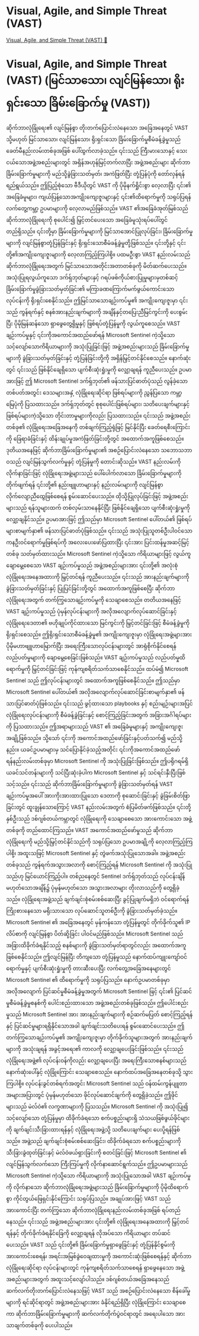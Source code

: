 # Visual, Agile, and Simple Threat (VAST)

[Visual, Agile, and Simple Threat (VAST) 🔗](https://www.coursera.org/learn/advanced-cybersecurity-concepts-and-capstone-project/lecture/PRUnr/visual-agile-and-simple-threat-vast)

# Visual, Agile, and Simple Threat (VAST) (မြင်သာသော၊ လျင်မြန်သော၊ ရိုးရှင်းသော ခြိမ်းခြောက်မှု (VAST))

ဆိုက်ဘာလုံခြုံရေး၏ လျင်မြန်စွာ တိုးတက်ပြောင်းလဲနေသော အခြေအနေတွင် VAST သို့မဟုတ် မြင်သာသော၊ လျင်မြန်သော၊ ရိုးရှင်းသော ခြိမ်းခြောက်မှုစီမံခန့်ခွဲမှုသည် ခေတ်မီနည်းလမ်းတစ်ခုအဖြစ် ပေါ်ထွက်လာခဲ့သည်။ ၎င်းသည် ကြီးမားသောနှင့် သေးငယ်သောအဖွဲ့အစည်းများတွင် အရှိန်အဟုန်မြင့်တက်လာပြီး အဖွဲ့အစည်းများ ဆိုက်ဘာခြိမ်းခြောက်မှုများကို မည်သို့ခွဲခြားသတ်မှတ်၊ အကဲဖြတ်ပြီး တုံ့ပြန်ပုံကို တော်လှန်ရန် ရည်ရွယ်သည်။ ဤပြည့်စုံသော ဗီဒီယိုတွင် VAST ကို ပိုမိုနက်ရှိုင်းစွာ လေ့လာပြီး ၎င်း၏ အခြေခံမူများ၊ ကျယ်ပြန့်သောအကျိုးကျေးဇူးများနှင့် ၎င်း၏ထိရောက်မှုကို သရုပ်ပြရန် လက်တွေ့ကမ္ဘာ့ ဥပမာများကို လေ့လာမည်ဖြစ်သည်။ VAST ၏အခြေခံအုတ်မြစ်သည် ဆိုက်ဘာလုံခြုံရေးကို စုပေါင်း၍ မြှင့်တင်ပေးသော အခြေခံမူသုံးရပ်ပေါ်တွင် တည်ရှိသည်။ ၎င်းတို့မှာ ခြိမ်းခြောက်မှုများကို မြင်သာအောင်ပြုလုပ်ခြင်း၊ ခြိမ်းခြောက်မှုများကို လျင်မြန်စွာတုံ့ပြန်ခြင်းနှင့် ရိုးရှင်းသောစီမံခန့်ခွဲမှုတို့ဖြစ်သည်။ ၎င်းတို့နှင့် ၎င်းတို့၏အကျိုးကျေးဇူးများကို လေ့လာကြည့်ကြပါစို့။ ပထမဦးစွာ VAST နည်းလမ်းသည် ဆိုက်ဘာလုံခြုံရေးအတွက် မြင်သာသောအတိုင်းအတာတစ်ခုကို မိတ်ဆက်ပေးသည်။ အသုံးပြုရလွယ်ကူသော ဒက်ရှ်ဘုတ်များနှင့် ဂရပ်ဖစ်ကိုယ်စားပြုမှုများမှတစ်ဆင့် ခြိမ်းခြောက်မှုခွဲခြားသတ်မှတ်ခြင်း၏ မကြာခဏကြောက်မက်ဖွယ်ကောင်းသော လုပ်ငန်းကို ရိုးရှင်းစေနိုင်သည်။ ဤမြင်သာသောချဉ်းကပ်မှု၏ အကျိုးကျေးဇူးမှာ ၎င်းသည် ကွန်ရက်နှင့် စနစ်အားနည်းချက်များကို အချိန်နှင့်တပြေးညီမြင်ကွင်းကို ပေးစွမ်းပြီး ပိုမိုမြန်ဆန်သော ရှာဖွေတွေ့ရှိမှုနှင့် ဖြစ်ရပ်တုံ့ပြန်မှုကို လွယ်ကူစေသည်။ VAST ချဉ်းကပ်မှုနှင့် ၎င်းကိုအကောင်အထည်ဖော်ရန် Microsoft Sentinel ကဲ့သို့သော သင့်လျော်သောကိရိယာများကို အသုံးပြုခြင်းဖြင့် အဖွဲ့အစည်းများသည် ခြိမ်းခြောက်မှုများကို ခွဲခြားသတ်မှတ်ခြင်းနှင့် တုံ့ပြန်ခြင်းတို့ကို အရှိန်မြှင့်တင်နိုင်စေသည်။ နောက်ဆုံးတွင် ၎င်းသည် ဖြစ်နိုင်ချေရှိသော ပျက်စီးဆုံးရှုံးမှုကို လျှော့ချရန် ကူညီပေးသည်။ ဥပမာအားဖြင့် ဤ Microsoft Sentinel ဒက်ရှ်ဘုတ်၏ ဖန်သားပြင်ဓာတ်ပုံသည် လွန်ခဲ့သောတစ်ပတ်အတွင်း ဒေသများအနှံ့ လုံခြုံရေးဆိုင်ရာ ဖြစ်ရပ်များကို ညွှန်ပြသော ကမ္ဘာ့မြေပုံကို ပြသထားသည်။ ဒက်ရှ်ဘုတ်တွင် စုစုပေါင်းဖြစ်ရပ်များ၊ သတိပေးချက်များနှင့် ဖြစ်ရပ်များကဲ့သို့သော တိုင်းတာမှုများကိုလည်း ပြသထားသည်။ ၎င်းသည် အဖွဲ့အစည်းတစ်ခု၏ လုံခြုံရေးအခြေအနေကို တစ်ချက်ကြည့်ရုံဖြင့် မြင်နိုင်ပြီး ခေတ်ရေစီးကြောင်းကို ခြေရာခံခြင်းနှင့် ထိန်းချုပ်မှုအကဲဖြတ်ခြင်းတို့တွင် အထောက်အကူဖြစ်စေသည်။ ဒုတိယအနေဖြင့် ဆိုက်ဘာခြိမ်းခြောက်မှုများ၏ အစဉ်ပြောင်းလဲနေသော သဘောသဘာဝသည် လျင်မြန်သွက်လက်မှုနှင့် တုံ့ပြန်မှုကို တောင်းဆိုသည်။ VAST နည်းလမ်းကို လိုက်နာခြင်းဖြင့် လုံခြုံရေးအဖွဲ့များသည် ပေါ်ပေါက်လာသော ခြိမ်းခြောက်မှုများကို တိုက်ဖျက်ရန် ၎င်းတို့၏ နည်းဗျူဟာများနှင့် နည်းလမ်းများကို လျင်မြန်စွာ လိုက်လျောညီထွေဖြစ်စေရန် စွမ်းဆောင်ပေးသည်။ ထိုသို့ပြုလုပ်ခြင်းဖြင့် အဖွဲ့အစည်းများသည် ရန်သူများထက် တစ်လှမ်းသာနေနိုင်ပြီး ဖြစ်နိုင်ချေရှိသော ပျက်စီးဆုံးရှုံးမှုကို လျှော့ချနိုင်သည်။ ဥပမာအားဖြင့် ဤသည်မှာ Microsoft Sentinel ပေါ်တယ်၏ ဖြစ်ရပ်များစာမျက်နှာ၏ ဖန်သားပြင်ဓာတ်ပုံဖြစ်သည်။ ၎င်းသည် အသုံးပြုသူတစ်ဦးပါဝင်သော ကနဦးဝင်ရောက်မှုဖြစ်ရပ်ကို အလေးပေးဖော်ပြထားပြီး ၎င်းအား ပြင်းထန်မှုအဆင့်မြင့်တစ်ခု သတ်မှတ်ထားသည်။ Microsoft Sentinel ကဲ့သို့သော ကိရိယာများဖြင့် လွယ်ကူချောမွေ့စေသော VAST ချဉ်းကပ်မှုသည် အဖွဲ့အစည်းများအား ၎င်းတို့၏ အလုံးစုံလုံခြုံရေးအနေအထားကို မြှင့်တင်ရန် ကူညီပေးသည်။ ၎င်းသည် အားနည်းချက်များကို ခွဲခြားသတ်မှတ်ခြင်းနှင့် ပြုပြင်ခြင်းတို့တွင် အထောက်အကူဖြစ်စေပြီး ဆိုက်ဘာလုံခြုံရေးအတွက် တက်ကြွသောချဉ်းကပ်မှုကို သေချာစေသည်။ တတိယအနေဖြင့် VAST ချဉ်းကပ်မှုသည် ပုံမှန်လုပ်ငန်းများကို အလိုအလျောက်လုပ်ဆောင်ခြင်းနှင့် လုံခြုံရေးဒေတာ၏ ဗဟိုချုပ်ကိုင်ထားသော မြင်ကွင်းကို မြှင့်တင်ခြင်းဖြင့် စီမံခန့်ခွဲမှုကို ရိုးရှင်းစေသည်။ ဤရိုးရှင်းသောစီမံခန့်ခွဲမှု၏ အကျိုးကျေးဇူးမှာ လုံခြုံရေးအဖွဲ့များအား ပိုမိုမဟာဗျူဟာမြောက်ပြီး အရေးကြီးသောလုပ်ငန်းများတွင် အာရုံစိုက်နိုင်စေရန် လည်ပတ်မှုများကို ချောမွေ့စေခြင်းဖြစ်သည်။ VAST ချဉ်းကပ်မှုသည် လည်ပတ်မှုထိရောက်မှုကို မြှင့်တင်ခြင်းဖြင့် ကုန်ကျစရိတ်သက်သာစေနိုင်သည်။ ထပ်မံ၍ Microsoft Sentinel သည် ဤလုပ်ငန်းများတွင် အထောက်အကူဖြစ်စေနိုင်သည်။ ဤသည်မှာ Microsoft Sentinel ပေါ်တယ်၏ အလိုအလျောက်လုပ်ဆောင်ခြင်းစာမျက်နှာ၏ ဖန်သားပြင်ဓာတ်ပုံဖြစ်သည်။ ၎င်းသည် ဖွင့်ထားသော playbooks နှင့် စည်းမျဉ်းများအပြင် လုံခြုံရေးလုပ်ငန်းများကို စီမံခန့်ခွဲခြင်းနှင့် စောင့်ကြည့်ခြင်းအတွက် အခြားအင်္ဂါရပ်များကို ပြသထားသည်။ ဤအရာများသည် VAST ၏ အခြေခံမူများနှင့် အကျိုးကျေးဇူးအချို့ဖြစ်သည်။ သို့သော် ၎င်းကို အကောင်အထည်ဖော်ခြင်းနှင့်ပတ်သက်၍ မည်သို့နည်း။ ယခင်ဥပမာများမှ သင်ပြောနိုင်ခဲ့သည့်အတိုင်း ၎င်းကိုအကောင်အထည်ဖော်ရန်နည်းလမ်းတစ်ခုမှာ Microsoft Sentinel ကို အသုံးပြုခြင်းဖြစ်သည်။ ဤပရိုဂရမ်ရှိ ယခင်သင်တန်းများကို သင်ပြီးဆုံးခဲ့ပါက Microsoft Sentinel နှင့် သင်ရင်းနှီးပြီးဖြစ်သင့်သည်။ ၎င်းသည် ဆိုက်ဘာခြိမ်းခြောက်မှုများကို ခွဲခြားသတ်မှတ်ရန် VAST ချဉ်းကပ်မှုအပေါ် အားကိုးအားထားပြုသော ဒေတာကို စုဆောင်းခြင်းနှင့် ခွဲခြမ်းစိတ်ဖြာခြင်းတွင် ထူးချွန်သောကြောင့် VAST နည်းလမ်းအတွက် စံပြမိတ်ဖက်ဖြစ်သည်။ ၎င်းတို့နှစ်ဦးသည် ဒစ်ဂျစ်တယ်ကမ္ဘာတွင် လုံခြုံရေးကို သေချာစေသော အားကောင်းသော အဖွဲ့တစ်ခုကို တည်ထောင်ကြသည်။ VAST အကောင်အထည်ဖော်မှုသည် ဆိုက်ဘာလုံခြုံရေးကို မည်သို့မြှင့်တင်နိုင်သည်ကို သရုပ်ပြသော ဥပမာအချို့ကို လေ့လာကြည့်ကြပါစို့၊ အထူးသဖြင့် Microsoft Sentinel နှင့် တွဲဖက်အသုံးပြုသောအခါ။ အဖွဲ့အစည်းတစ်ခုသည် ကွန်ရက်အသွားအလာကို စောင့်ကြည့်ရန် Microsoft Sentinel ကို အသုံးပြုသည်ဟု မြင်ယောင်ကြည့်ပါ။ တစ်ညနေတွင် Sentinel ဒက်ရှ်ဘုတ်သည် လုပ်ငန်းချိန်မဟုတ်သောအချိန်၌ ပုံမှန်မဟုတ်သော အသွားအလာများ တိုးလာသည်ကို တွေ့ရှိခဲ့သည်။ လုံခြုံရေးအဖွဲ့သည် ချက်ချင်းစုံစမ်းစစ်ဆေးပြီး ခွင့်ပြုချက်မရှိဘဲ ဝင်ရောက်ရန် ကြိုးစားနေသော မရိုးသားသော လုပ်ဆောင်သူတစ်ဦးကို ခွဲခြားသတ်မှတ်ခဲ့သည်။ Microsoft Sentinel ၏ အခြေအနေတွင် မှန်ကန်သော တုံ့ပြန်မှုတွင် တိုက်ခိုက်သူ၏ IP လိပ်စာကို လျင်မြန်စွာ ပိတ်ဆို့ခြင်း ပါဝင်မည်ဖြစ်သည်။ Microsoft Sentinel သည် အခြားထိခိုက်ခံရနိုင်သည့် စနစ်များကို ခွဲခြားသတ်မှတ်ရာတွင်လည်း အထောက်အကူဖြစ်စေနိုင်သည်။ ဤလျင်မြန်ပြီး တိကျသော တုံ့ပြန်မှုသည် နောက်ထပ်ကျူးကျော်ဝင်ရောက်မှုနှင့် ပျက်စီးဆုံးရှုံးမှုကို တားဆီးပေးပြီး လက်တွေ့အခြေအနေများတွင် Microsoft Sentinel ၏ ထိရောက်မှုကို သရုပ်ပြသည်။ နောက်ဥပမာတစ်ခုမှာ အလိုအလျောက် ပြင်ဆင်မှုစီမံခန့်ခွဲမှုအတွက် Microsoft Sentinel ဖြင့် ၎င်း၏ ပြင်ဆင်မှုစီမံခန့်ခွဲမှုစနစ်ကို ပေါင်းစည်းထားသော အဖွဲ့အစည်းတစ်ခုဖြစ်သည်။ ဤပေါင်းစည်းမှုသည် Microsoft Sentinel အား အားနည်းချက်များကို စဉ်ဆက်မပြတ် စောင့်ကြည့်ရန်နှင့် ပြင်ဆင်မှုများရရှိနိုင်သောအခါ ချက်ချင်းသတိပေးရန် စွမ်းဆောင်ပေးသည်။ ဤတက်ကြွသောချဉ်းကပ်မှု၏ အကျိုးကျေးဇူးမှာ တိုက်ခိုက်သူများအတွက် အားနည်းချက်များကို အသုံးချရန် အခွင့်အရေး၏ ကာလကို လျှော့ချပေးခြင်းဖြစ်သည်။ ၎င်းသည် လုံခြုံရေးအဖွဲ့၏ လုပ်ငန်းဝန်ကိုလည်း လျှော့ချပေးပြီး အရေးကြီးသောစနစ်များသည် နောက်ဆုံးပေါ်နှင့် လုံခြုံကြောင်း သေချာစေသည်။ နောက်ထပ်အခြေအနေတစ်ခုသို့ သွားကြပါစို့။ လုပ်ငန်းခွင်တစ်ရက်အတွင်း Microsoft Sentinel သည် ဝန်ထမ်းကွန်ပျူတာအများအပြားတွင် ပုံမှန်မဟုတ်သော ဖိုင်လုပ်ဆောင်ချက်ကို တွေ့ရှိခဲ့သည်။ ဤဖိုင်များသည် မဲလ်ဝဲ၏ လက္ခဏာများကို ပြသသည်။ Microsoft Sentinel ကို အသုံးပြု၍ သင့်လျော်သော တုံ့ပြန်မှုမှာ ထိခိုက်ခံရသော စက်ပစ္စည်းများရှိ သံသယဖြစ်ဖွယ်ဖိုင်များကို ချက်ချင်းသီးခြားထားရန်နှင့် လုံခြုံရေးအဖွဲ့သို့ သတိပေးချက်များ ပေးပို့ရန်ဖြစ်သည်။ အဖွဲ့သည် ချက်ချင်းစုံစမ်းစစ်ဆေးခြင်း၊ ထိခိုက်ခံရသော စက်ပစ္စည်းများကို သီးခြားခွဲထုတ်ခြင်းနှင့် မဲလ်ဝဲဖယ်ရှားခြင်းကို စတင်ခြင်းဖြင့် Microsoft Sentinel ၏ လျင်မြန်သွက်လက်သော ကြီးကြပ်မှုကို လိုက်နာဆောင်ရွက်သည်။ ဤဥပမာများသည် Microsoft Sentinel ကဲ့သို့သော ကိရိယာများကို အသုံးပြုသောအခါ VAST ချဉ်းကပ်မှုကို လိုက်နာသော ဆိုက်ဘာလုံခြုံရေးအဖွဲ့များသည် ခြိမ်းခြောက်မှုများကို ပိုမိုထိရောက်စွာ ကိုင်တွယ်ဖြေရှင်းနိုင်ကြောင်း သရုပ်ပြသည်။ အချုပ်အားဖြင့် VAST သည် အားကောင်းပြီး တက်ကြွသော ဆိုက်ဘာလုံခြုံရေးနည်းလမ်းတစ်ခုအဖြစ် ရပ်တည်နေသည်။ ၎င်းသည် အဖွဲ့အစည်းများအား ၎င်းတို့၏ လုံခြုံရေးအနေအထားကို မြှင့်တင်ရန်နှင့် တိုက်ခိုက်ခံရနိုင်ခြေကို လျှော့ချရန် လိုအပ်သော ကိရိယာများ တပ်ဆင်ပေးသည်။ VAST သည် ၎င်းတို့၏ ခြိမ်းခြောက်မှုရှာဖွေခြင်းနှင့် တုံ့ပြန်နိုင်စွမ်းကို အားကောင်းစေရန်၊ အရင်းအမြစ်ခွဲဝေချထားမှုကို အကောင်းဆုံးဖြစ်စေရန်နှင့် ဆိုက်ဘာလုံခြုံရေးဆိုင်ရာ လုပ်ငန်းများတွင် ကုန်ကျစရိတ်သက်သာစေရန် ရှာဖွေနေသော အဖွဲ့အစည်းများအတွက် အထူးသင့်လျော်ပါသည်။ ဒစ်ဂျစ်တယ်အခြေအနေသည် ဆက်လက်တိုးတက်ပြောင်းလဲနေသဖြင့် VAST သည် အစဉ်ပြောင်းလဲနေသော စိန်ခေါ်မှုများကို ရင်ဆိုင်ရာတွင် အဖွဲ့အစည်းများအား ခံနိုင်ရည်ရှိပြီး လုံခြုံကြောင်း သေချာစေကာ ဆိုက်ဘာခြိမ်းခြောက်မှုများကို ဆက်လက်တိုက်ပွဲဝင်ရာတွင် အရေးပါသော အားသာချက်တစ်ခုကို ပေးပါသည်။

